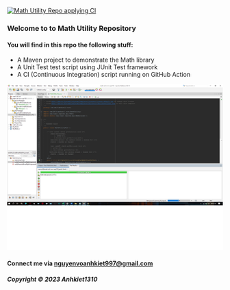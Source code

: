 [![Math Utility Repo applying CI](https://github.com/Anhkiet1310/math-util-mvn-sap1701/actions/workflows/math-util-ci.yml/badge.svg)](https://github.com/Anhkiet1310/math-util-mvn-sap1701/actions/workflows/math-util-ci.yml)

### Welcome to to Math Utility Repository
#### You will find in this repo the following stuff:
* A Maven project to demonstrate the Math library
* A Unit Test test script using JUnit Test framework
* A CI (Continuous Integration) script running on GitHub Action

![Test script with JUnit](https://github.com/Anhkiet1310/math-util-mvn-sap1701/blob/main/screenshots/test-script-with-JUnit.png)


#### Connect me via nguyenvoanhkiet997@gmail.com

##### Copyright &#169; 2023 Anhkiet1310